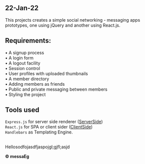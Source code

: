 22-Jan-22
--------------
This projects creates a simple social networking - messaging apps
prototypes, one using jQuery and another using React.js.

Requirements:
---------------
• A signup process<br>
• A login form<br>
• A logout facility<br>
• Session control<br>
• User profiles with uploaded thumbnails<br>
• A member directory<br>
• Adding members as friends<br>
• Public and private messaging between members<br>
• Styling the project<br>

Tools used
-------------------------
<code>Express.js</code> for server side renderer (<a href="\server-side">ServerSide</a>)<br>
<code>React.js</code> for SPA or client sider (<a href="\client-side">ClientSide</a>)<br>
<code>Handlebars</code> as Templating Engine.<br><br>

Hellosodfojasdfjaspojgl;gjfl;asjd

<span><b>&copy; messaEg</h1></b></span>